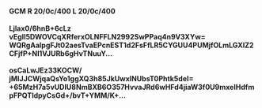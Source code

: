 #### GCM R 20/0c/400 L 20/0c/400
**Ljlax0/6hnB+6cLz**<br/>**vEgII5DWOVCqXRferxOLNFFLN2992SwPPaq4n9V3XYw=**<br/>**WQRgAalpgFJt02aesTvaEPcnEST1d2FsFfLR5CYGUU4PUMjfOLmLGXlZ2CFjfP+NI1VJURb6gHvTNuuY...**<br/><br/>
**osCaLwJEz33KOCW/**<br/>**jMIJJCWjqaQsYo1ggXQ3h85JkUwxlNUbsT0Phtk5deI=**<br/>**+65MzH7a5vUDIU8NmBXB6O357HvvaJRd6wHFd4jiaW3f0U9mxeIHdfmpFPQTldpyCsGd+/bvT+YMM/K+...**
